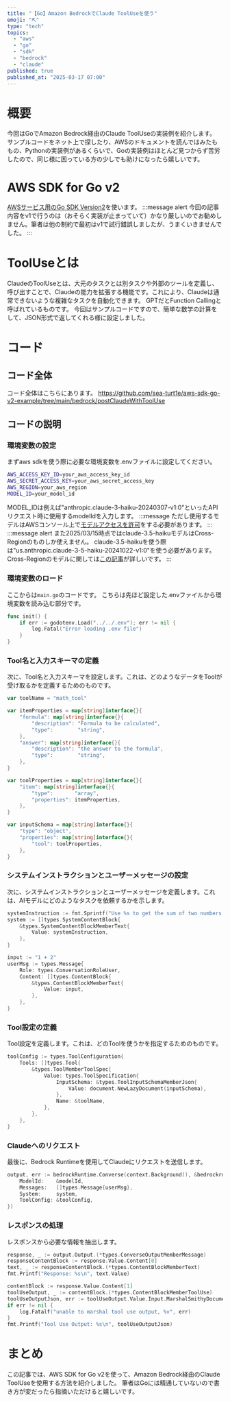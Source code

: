 ```yaml
---
title: "【Go】Amazon BedrockでClaude ToolUseを使う"
emoji: "⛏️"
type: "tech"
topics:
  - "aws"
  - "go"
  - "sdk"
  - "bedrock"
  - "claude"
published: true
published_at: "2025-03-17 07:00"
---
```


# 概要
今回はGoでAmazon Bedrock経由のClaude ToolUseの実装例を紹介します。
サンプルコードをネット上で探したり、AWSのドキュメントを読んではみたももの、Pythonの実装例があるくらいで、Goの実装例はほとんど見つからず苦労したので、同じ様に困っている方の少しでも助けになったら嬉しいです。

# AWS SDK for Go v2
[AWSサービス用のGo SDK Version2](https://github.com/aws/aws-sdk-go-v2)を使います。
:::message alert
今回の記事内容をv1で行うのは（おそらく実装が止まっていて）かなり厳しいのでお勧めしません。筆者は他の制約で最初はv1で試行錯誤しましたが、うまくいきませんでした。
:::

# ToolUseとは
ClaudeのToolUseとは、大元のタスクとは別タスクや外部のツールを定義し、呼び出すことで、Claudeの能力を拡張する機能です。これにより、Claudeは通常できないような複雑なタスクを自動化できます。
GPTだとFunction Callingと呼ばれているものです。
今回はサンプルコードですので、簡単な数学の計算をして、JSON形式で返してくれる様に設定しました。

# コード
## コード全体
コード全体はこちらにあります。
https://github.com/sea-turt1e/aws-sdk-go-v2-example/tree/main/bedrock/postClaudeWithToolUse

## コードの説明
### 環境変数の設定
まずaws sdkを使う際に必要な環境変数を.envファイルに設定してください。
```bash
AWS_ACCESS_KEY_ID=your_aws_access_key_id
AWS_SECRET_ACCESS_KEY=your_aws_secret_access_key
AWS_REGION=your_aws_region
MODEL_ID=your_model_id
```
MODEL_IDは例えば"anthropic.claude-3-haiku-20240307-v1:0"といったAPIリクエスト時に使用するmodelIdを入力します。
:::message
ただし使用するモデルはAWSコンソール上で[モデルアクセスを許可](https://dev.classmethod.jp/articles/if-you-want-to-try-out-amazon-bedrock-from-the-management-console-you-can-set-up-access-to-base-models/)をする必要があります。
:::
:::message alert
また2025/03/15時点ではclaude-3.5-haikuモデルはCross-Regionのものしか使えません。
claude-3.5-haikuを使う際は"us.anthropic.claude-3-5-haiku-20241022-v1:0"を使う必要があります。Cross-Regionのモデルに関しては[この記事](https://qiita.com/moritalous/items/f6c51cd90684cfc7c793#%E3%82%AF%E3%83%AD%E3%82%B9%E3%83%AA%E3%83%BC%E3%82%B8%E3%83%A7%E3%83%B3%E6%8E%A8%E8%AB%96cross-region-inference)が詳しいです。
:::

### 環境変数のロード
ここからは`main.go`のコードです。
こちらは先ほど設定した.envファイルから環境変数を読み込む部分です。
```go
func init() {
	if err := godotenv.Load("../../.env"); err != nil {
		log.Fatal("Error loading .env file")
	}
}
```

### Tool名と入力スキーマの定義
次に、Tool名と入力スキーマを設定します。これは、どのようなデータをToolが受け取るかを定義するためのものです。
```go
var toolName = "math_tool"

var itemProperties = map[string]interface{}{
	"formula": map[string]interface{}{
		"description": "Formula to be calculated",
		"type":        "string",
	},
	"answer": map[string]interface{}{
		"description": "the answer to the formula",
		"type":        "string",
	},
}

var toolProperties = map[string]interface{}{
	"item": map[string]interface{}{
		"type":       "array",
		"properties": itemProperties,
	},
}

var inputSchema = map[string]interface{}{
	"type": "object",
	"properties": map[string]interface{}{
		"tool": toolProperties,
	},
}
```

### システムインストラクションとユーザーメッセージの設定
次に、システムインストラクションとユーザーメッセージを定義します。これは、AIモデルにどのようなタスクを依頼するかを示します。
```go
systemInstruction := fmt.Sprintf("Use %s to get the sum of two numbers.", toolName)
system := []types.SystemContentBlock{
	&types.SystemContentBlockMemberText{
		Value: systemInstruction,
	},
}

input := "1 + 2"
userMsg := types.Message{
	Role: types.ConversationRoleUser,
	Content: []types.ContentBlock{
		&types.ContentBlockMemberText{
			Value: input,
		},
	},
}
```

### Tool設定の定義
Tool設定を定義します。これは、どのToolを使うかを指定するためのものです。
```go
toolConfig := types.ToolConfiguration{
	Tools: []types.Tool{
		&types.ToolMemberToolSpec{
			Value: types.ToolSpecification{
				InputSchema: &types.ToolInputSchemaMemberJson{
					Value: document.NewLazyDocument(inputSchema),
				},
				Name: &toolName,
			},
		},
	},
}
```

### Claudeへのリクエスト
最後に、Bedrock Runtimeを使用してClaudeにリクエストを送信します。
```go
output, err := bedrockRuntime.Converse(context.Background(), &bedrockruntime.ConverseInput{
	ModelId:    &modelId,
	Messages:   []types.Message{userMsg},
	System:     system,
	ToolConfig: &toolConfig,
})
```

### レスポンスの処理
レスポンスから必要な情報を抽出します。
```go
response, _ := output.Output.(*types.ConverseOutputMemberMessage)
responseContentBlock := response.Value.Content[0]
text, _ := responseContentBlock.(*types.ContentBlockMemberText)
fmt.Printf("Response: %s\n", text.Value)

contentBlock := response.Value.Content[1]
toolUseOutput, _ := contentBlock.(*types.ContentBlockMemberToolUse)
toolUseOutputJson, err := toolUseOutput.Value.Input.MarshalSmithyDocument()
if err != nil {
	log.Fatalf("unable to marshal tool use output, %v", err)
}
fmt.Printf("Tool Use Output: %s\n", toolUseOutputJson)
```

# まとめ
この記事では、AWS SDK for Go v2を使って、Amazon Bedrock経由のClaude ToolUseを使用する方法を紹介しました。
筆者はGoには精通していないので書き方が変だったら指摘いただけると嬉しいです。
